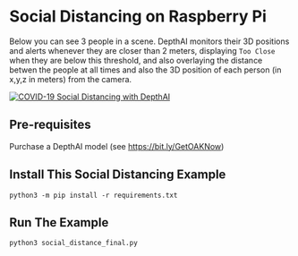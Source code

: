 # Social Distancing on Raspberry Pi

Below you can see 3 people in a scene.  DepthAI monitors their 3D positions and alerts whenever they are closer than 2 meters, displaying `Too Close` when they are below this threshold, and also overlaying the distance betwen the people at all times and also the 3D position of each person (in x,y,z in meters) from the camera.

[![COVID-19 Social Distancing with DepthAI](https://user-images.githubusercontent.com/5244214/90741333-73f89500-e2cf-11ea-919b-b1f47dc55c4a.gif)](https://www.youtube.com/watch?v=kplICBD_wVc&list=PL_Nji0JOuXg0cTjQqOQhjQ69__gngp12c&index=1&ab_channel=AugmentedStartups "DepthAI Social Distancing Proof of Concept")

## Pre-requisites

Purchase a DepthAI model (see https://bit.ly/GetOAKNow)

## Install This Social Distancing Example

```
python3 -m pip install -r requirements.txt
```

## Run The Example

```
python3 social_distance_final.py
```
